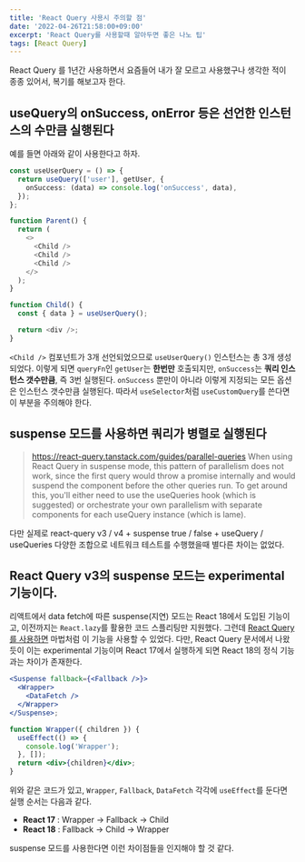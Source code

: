 ```yaml
---
title: 'React Query 사용시 주의할 점'
date: '2022-04-26T21:58:00+09:00'
excerpt: 'React Query를 사용할때 알아두면 좋은 나노 팁'
tags: [React Query]
---
```


React Query 를 1년간 사용하면서 요즘들어 내가 잘 모르고 사용했구나 생각한 적이 종종 있어서, 복기를 해보고자 한다.

## useQuery의 onSuccess, onError 등은 선언한 인스턴스의 수만큼 실행된다

예를 들면 아래와 같이 사용한다고 하자.

```ts
const useUserQuery = () => {
  return useQuery(['user'], getUser, {
    onSuccess: (data) => console.log('onSuccess', data),
  });
};

function Parent() {
  return (
    <>
      <Child />
      <Child />
      <Child />
    </>
  );
}

function Child() {
  const { data } = useUserQuery();

  return <div />;
}
```

`<Child />` 컴포넌트가 3개 선언되었으므로 `useUserQuery()` 인스턴스는 총 3개 생성되었다. 이렇게 되면 `queryFn`인 `getUser`는 **한번만** 호출되지만, `onSuccess`는 **쿼리 인스턴스 갯수만큼**, 즉 3번 실행된다. `onSuccess` 뿐만이 아니라 이렇게 지정되는 모든 옵션은 인스턴스 갯수만큼 실행된다. 따라서 `useSelector`처럼 `useCustomQuery`를 쓴다면 이 부분을 주의해야 한다.

## suspense 모드를 사용하면 쿼리가 병렬로 실행된다

> https://react-query.tanstack.com/guides/parallel-queries
> When using React Query in suspense mode, this pattern of parallelism does not work, since the first query would throw a promise internally and would suspend the component before the other queries run. To get around this, you'll either need to use the useQueries hook (which is suggested) or orchestrate your own parallelism with separate components for each useQuery instance (which is lame).

다만 실제로 react-query v3 / v4 + suspense true / false + useQuery / useQueries 다양한 조합으로 네트워크 테스트를 수행했을때 별다른 차이는 없었다.

## React Query v3의 suspense 모드는 experimental 기능이다.

리액트에서 data fetch에 따른 suspense(지연) 모드는 React 18에서 도입된 기능이고, 이전까지는 `React.lazy`를 활용한 코드 스플리팅만 지원했다. 그런데 [React Query를 사용하면](https://react-query.tanstack.com/guides/suspense) 마법처럼 이 기능을 사용할 수 있었다. 다만, React Query 문서에서 나왔듯이 이는 experimental 기능이며 React 17에서 실행하게 되면 React 18의 정식 기능과는 차이가 존재한다.

```jsx
<Suspense fallback={<Fallback />}>
  <Wrapper>
    <DataFetch />
  </Wrapper>
</Suspense>;

function Wrapper({ children }) {
  useEffect(() => {
    console.log('Wrapper');
  }, []);
  return <div>{children}</div>;
}
```

위와 같은 코드가 있고, `Wrapper`, `Fallback`, `DataFetch` 각각에 `useEffect`를 둔다면 실행 순서는 다음과 같다.

- **React 17** : Wrapper -> Fallback -> Child
- **React 18** : Fallback -> Child -> Wrapper

suspense 모드를 사용한다면 이런 차이점들을 인지해야 할 것 같다.
